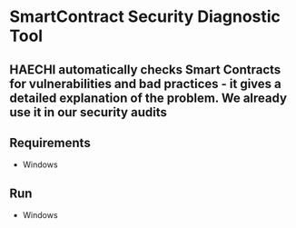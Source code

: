 # SmartContract Security Diagnostic Tool

## HAECHI automatically checks Smart Contracts for vulnerabilities and bad practices - it gives a detailed explanation of the problem. We already use it in our security audits

## Requirements
* Windows

## Run
* Windows
